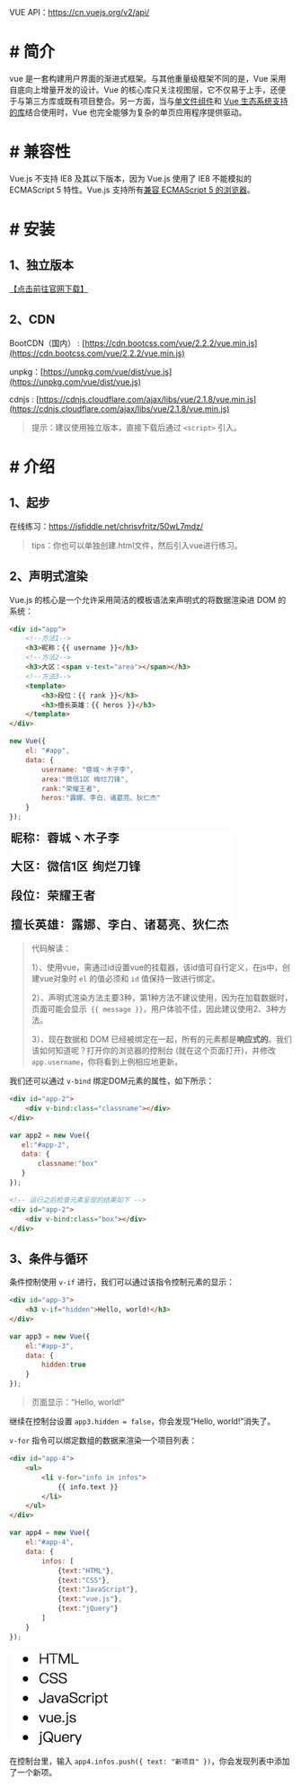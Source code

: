 VUE API：https://cn.vuejs.org/v2/api/

# \# 简介

vue 是一套构建用户界面的渐进式框架。与其他重量级框架不同的是，Vue 采用自底向上增量开发的设计。Vue 的核心库只关注视图层，它不仅易于上手，还便于与第三方库或既有项目整合。另一方面，当与[单文件组件](https://cn.vuejs.org/v2/guide/single-file-components.html)和 [Vue 生态系统支持的库](https://github.com/vuejs/awesome-vue#libraries--plugins)结合使用时，Vue 也完全能够为复杂的单页应用程序提供驱动。

# \# 兼容性

Vue.js 不支持 IE8 及其以下版本，因为 Vue.js 使用了 IE8 不能模拟的 ECMAScript 5 特性。Vue.js 支持所有[兼容 ECMAScript 5 的浏览器](http://caniuse.com/#feat=es5)。

# \# 安装

## 1、独立版本

[【点击前往官网下载】](https://cn.vuejs.org/v2/guide/installation.html)

## 2、CDN

BootCDN（国内） : [https://cdn.bootcss.com/vue/2.2.2/vue.min.js](https://cdn.bootcss.com/vue/2.2.2/vue.min.js)

unpkg：[https://unpkg.com/vue/dist/vue.js](https://unpkg.com/vue/dist/vue.js)

cdnjs : [https://cdnjs.cloudflare.com/ajax/libs/vue/2.1.8/vue.min.js](https://cdnjs.cloudflare.com/ajax/libs/vue/2.1.8/vue.min.js) 

> 提示：建议使用独立版本，直接下载后通过 `<script>` 引入。

# \# 介绍

## 1、起步

在线练习：https://jsfiddle.net/chrisvfritz/50wL7mdz/

> tips：你也可以单独创建.html文件，然后引入vue进行练习。

## 2、声明式渲染

Vue.js 的核心是一个允许采用简洁的模板语法来声明式的将数据渲染进 DOM 的系统：

```html
<div id="app">
    <!--方法1-->
    <h3>昵称：{{ username }}</h3>
    <!--方法2-->
    <h3>大区：<span v-text="area"></span></h3>
    <!--方法3-->
    <template>
        <h3>段位：{{ rank }}</h3>
        <h3>擅长英雄：{{ heros }}</h3>
    </template>
</div>
```

```javascript
new Vue({
    el: "#app",
    data: {
        username: "蓉城丶木子李",
        area:"微信1区 绚烂刀锋",
        rank:"荣耀王者",
        heros:"露娜、李白、诸葛亮、狄仁杰"
    }
});
```

![](IMGS/firstexploration.jpg)

> 代码解读：
>
> 1）、使用vue，需通过id设置vue的挂载器，该id值可自行定义，在js中，创建vue对象时 `el` 的值必须和 `id` 值保持一致进行绑定。
>
> 2）、声明式渲染方法主要3种，第1种方法不建议使用，因为在加载数据时，页面可能会显示` {{ message }}`，用户体验不佳，因此建议使用2、3种方法。
>
> 3）、现在数据和 DOM 已经被绑定在一起，所有的元素都是**响应式的**。我们该如何知道呢？打开你的浏览器的控制台 (就在这个页面打开)，并修改 `app.username`，你将看到上例相应地更新。

我们还可以通过 `v-bind` 绑定DOM元素的属性，如下所示：

```html
<div id="app-2">
    <div v-bind:class="classname"></div>
</div>
```

```javascript
var app2 = new Vue({
   el:"#app-2",
   data: {
       classname:"box"
   }
});
```

```html
<!-- 运行之后检查元素呈现的结果如下 -->
<div id="app-2">
    <div v-bind:class="box"></div>
</div>
```

## 3、条件与循环

条件控制使用 `v-if` 进行，我们可以通过该指令控制元素的显示：

```html
<div id="app-3">
    <h3 v-if="hidden">Hello, world!</h3>
</div>
```

```javascript
var app3 = new Vue({
    el:"#app-3",
    data: {
        hidden:true
    }
});
```

> 页面显示：“Hello, world!”

继续在控制台设置 `app3.hidden = false`，你会发现“Hello, world!”消失了。

`v-for` 指令可以绑定数组的数据来渲染一个项目列表：

```html
<div id="app-4">
    <ul>
        <li v-for="info in infos">
            {{ info.text }}
        </li>
    </ul>
</div>
```

```javascript
var app4 = new Vue({
    el:"#app-4",
    data: {
        infos: [
            {text:"HTML"},
            {text:"CSS"},
            {text:"JavaScript"},
            {text:"vue.js"},
            {text:"jQuery"}
        ]
    }
});
```

![](IMGS/v-for.jpeg)

在控制台里，输入 `app4.infos.push({ text: "新项目" })`，你会发现列表中添加了一个新项。



































